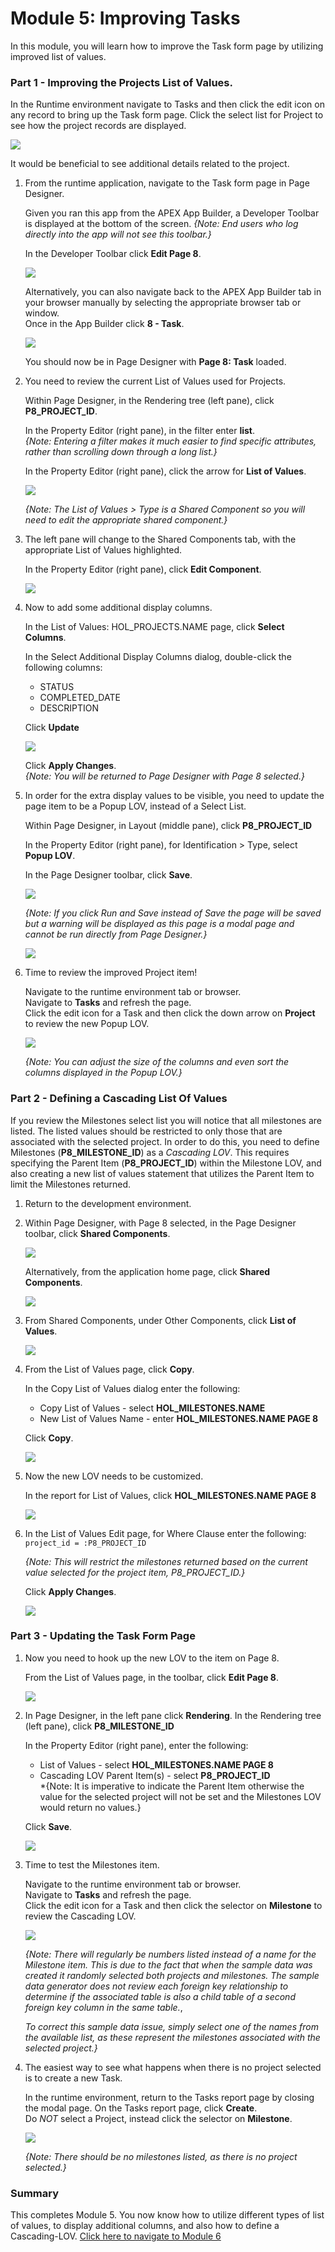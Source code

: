 # Module 5: Improving Tasks

In this module, you will learn how to improve the Task form page by utilizing improved list of values.

### **Part 1** - Improving the Projects List of Values.
In the Runtime environment navigate to Tasks and then click the edit icon on any record to bring up the Task form page. Click the select list for Project to see how the project records are displayed.

![](images/5/project-list.png)

It would be beneficial to see additional details related to the project.

1. From the runtime application, navigate to the Task form page in Page Designer.

    Given you ran this app from the APEX App Builder, a Developer Toolbar is displayed at the bottom of the screen. *{Note: End users who log directly into the app will not see this toolbar.}* 

    In the Developer Toolbar click **Edit Page 8**.

    ![](images/5/dev-toolbar.png)
    
    Alternatively, you can also navigate back to the APEX App Builder tab in your browser manually by selecting the appropriate browser tab or window.   
    Once in the App Builder click **8 - Task**.

    ![](images/5/alt-app-builder.png)
    
    You should now be in Page Designer with **Page 8: Task** loaded.
    

2. You need to review the current List of Values used for Projects.

    Within Page Designer, in the Rendering tree (left pane), click **P8\_PROJECT_ID**. 
    
    In the Property Editor (right pane), in the filter enter **list**.      
    *{Note: Entering a filter makes it much easier to find specific attributes, rather than scrolling down through a long list.}*
    
    In the Property Editor (right pane), click the arrow for **List of Values**.

    ![](images/5/go-lov.png)
    
    *{Note: The List of Values > Type is a _Shared Component_ so you will need to edit the appropriate shared component.}*
    
3. The left pane will change to the Shared Components tab, with the appropriate List of Values highlighted.
    
    In the Property Editor (right pane), click **Edit Component**. 

    ![](images/5/go-component.png)

4. Now to add some additional display columns.

    In the List of Values: HOL_PROJECTS.NAME page, click **Select Columns**.
    
    In the Select Additional Display Columns dialog, double-click the following columns:
    -   STATUS
    -   COMPLETED_DATE
    -   DESCRIPTION

    Click **Update**

    ![](images/5/add-columns.png)
    
    Click **Apply Changes**.    
    *{Note: You will be returned to Page Designer with Page 8 selected.}*

5. In order for the extra display values to be visible, you need to update the page item to be a Popup LOV, instead of a Select List.

    Within Page Designer, in Layout (middle pane), click **P8\_PROJECT_ID**
    
    In the Property Editor (right pane), for Identification > Type, select **Popup LOV**.
    
    In the Page Designer toolbar, click **Save**.

    ![](images/5/set-popup-lov.png)
    
    *{Note: If you click _Run and Save_ instead of _Save_ the page will be saved but a warning will be displayed as this page is a modal page and cannot be run directly from Page Designer.}*

    ![](images/5/run-save.png)

6. Time to review the improved Project item!

    Navigate to the runtime environment tab or browser.     
    Navigate to **Tasks** and refresh the page.     
    Click the edit icon for a Task and then click the down arrow on **Project** to review the new Popup LOV.

    ![](images/5/new-proj-lov.png)

    *{Note: You can adjust the size of the columns and even sort the columns displayed in the Popup LOV.}*
    
### **Part 2** - Defining a Cascading List Of Values
If you review the Milestones select list you will notice that all milestones are listed. The listed values should be restricted to only those that are associated with the selected project. In order to do this, you need to define Milestones (**P8\_MILESTONE_ID**) as a _Cascading LOV_. This requires specifying the Parent Item (**P8\_PROJECT_ID**) within the Milestone LOV, and also creating a new list of values statement that utilizes the Parent Item to limit the Milestones returned.

1. Return to the development environment.
2. Within Page Designer, with Page 8 selected, in the Page Designer toolbar, click **Shared Components**.

    ![](images/5/go-shared.png)
    
    Alternatively, from the application home page, click **Shared Components**.

    ![](images/5/alt-go-shared.png)
    
3. From Shared Components, under Other Components, click **List of Values**.

    ![](images/5/go-shared-lov.png)

4. From the List of Values page, click **Copy**.

    In the Copy List of Values dialog enter the following:
    - Copy List of Values - select **HOL_MILESTONES.NAME**
    - New List of Values Name - enter **HOL_MILESTONES.NAME PAGE 8**
    
    Click **Copy**.
 
    ![](images/5/copy-lov.png)

5. Now the new LOV needs to be customized.

    In the report for List of Values, click **HOL_MILESTONES.NAME PAGE 8**  
 
    ![](images/5/go-p8-lov.png)

6. In the List of Values Edit page, for Where Clause enter the following:
    ```project_id = :P8_PROJECT_ID```   
    
    *{Note: This will restrict the milestones returned based on the current value selected for the project item, _P8\_PROJECT\_ID_.}*
    
    Click **Apply Changes**.
    
    ![](images/5/set-p8-lov.png)    
    
### **Part 3** - Updating the Task Form Page
1. Now you need to hook up the new LOV to the item on Page 8.  

    From the List of Values page, in the toolbar, click **Edit Page 8**.

    ![](images/5/go-page8.png)

2. In Page Designer, in the left pane click **Rendering**.
    In the Rendering tree (left pane), click **P8\_MILESTONE_ID**
    
    In the Property Editor (right pane), enter the following:
    - List of Values - select **HOL_MILESTONES.NAME PAGE 8**
    - Cascading LOV Parent Item(s) - select **P8\_PROJECT_ID**  
    *{Note: It is imperative to indicate the Parent Item otherwise the value for the selected project will not be set and the Milestones LOV would return no values.}
    
    Click **Save**.

    ![](images/5/set-milestone-lov.png)

3. Time to test the Milestones item.


    Navigate to the runtime environment tab or browser.     
    Navigate to **Tasks** and refresh the page.     
    Click the edit icon for a Task and then click the selector on **Milestone** to review the Cascading LOV.

    ![](images/5/new-milestone-lov.png)    

    *{Note: There will regularly be numbers listed instead of a name for the Milestone item. This is due to the fact that when the sample data was created it randomly selected both projects and milestones. The sample data generator does not review each foreign key relationship to determine if the associated table is also a child table of a second foreign key column in the same table.*,
    
    *To correct this sample data issue, simply select one of the names from the available list, as these represent the milestones associated with the selected project.}*

4. The easiest way to see what happens when there is no project selected is to create a new Task.

    In the runtime environment, return to the Tasks report page by closing the modal page. 
    On the Tasks report page, click **Create**.     
    Do _NOT_ select a Project, instead click the selector on **Milestone**.

    ![](images/5/create-task.png)    

    *{Note: There should be no milestones listed, as there is no project selected.}*
    
### **Summary**

This completes Module 5. You now know how to utilize different types of list of values, to display additional columns, and also how to define a Cascading-LOV. [Click here to navigate to Module 6](6-improving-todos.md) 
